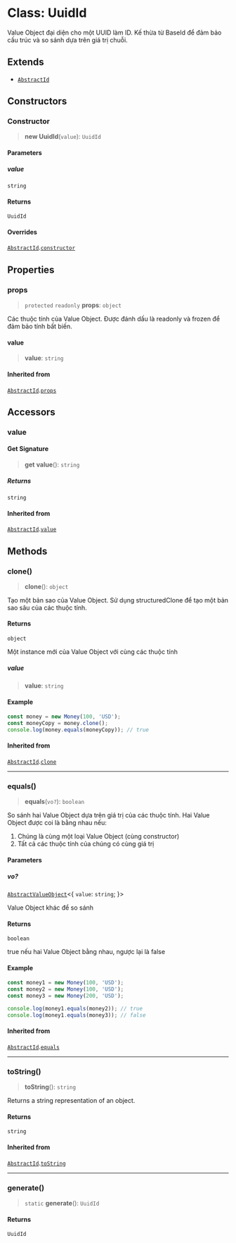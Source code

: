 # Class: UuidId

Value Object đại diện cho một UUID làm ID.
Kế thừa từ BaseId để đảm bảo cấu trúc và so sánh dựa trên giá trị chuỗi.

## Extends

- [`AbstractId`](/libraries/common-domain/Class.AbstractId.md)

## Constructors

<a id="constructor"></a>

### Constructor

> **new UuidId**(`value`): `UuidId`

#### Parameters

##### value

`string`

#### Returns

`UuidId`

#### Overrides

[`AbstractId`](/libraries/common-domain/Class.AbstractId.md).[`constructor`](/libraries/common-domain/Class.AbstractId.md#constructor)

## Properties

<a id="props"></a>

### props

> `protected` `readonly` **props**: `object`

Các thuộc tính của Value Object.
Được đánh dấu là readonly và frozen để đảm bảo tính bất biến.

#### value

> **value**: `string`

#### Inherited from

[`AbstractId`](/libraries/common-domain/Class.AbstractId.md).[`props`](/libraries/common-domain/Class.AbstractId.md#props)

## Accessors

<a id="value"></a>

### value

#### Get Signature

> **get** **value**(): `string`

##### Returns

`string`

#### Inherited from

[`AbstractId`](/libraries/common-domain/Class.AbstractId.md).[`value`](/libraries/common-domain/Class.AbstractId.md#value)

## Methods

<a id="clone"></a>

### clone()

> **clone**(): `object`

Tạo một bản sao của Value Object.
Sử dụng structuredClone để tạo một bản sao sâu của các thuộc tính.

#### Returns

`object`

Một instance mới của Value Object với cùng các thuộc tính

##### value

> **value**: `string`

#### Example

```typescript
const money = new Money(100, 'USD');
const moneyCopy = money.clone();
console.log(money.equals(moneyCopy)); // true
```

#### Inherited from

[`AbstractId`](/libraries/common-domain/Class.AbstractId.md).[`clone`](/libraries/common-domain/Class.AbstractId.md#clone)

***

<a id="equals"></a>

### equals()

> **equals**(`vo?`): `boolean`

So sánh hai Value Object dựa trên giá trị của các thuộc tính.
Hai Value Object được coi là bằng nhau nếu:
1. Chúng là cùng một loại Value Object (cùng constructor)
2. Tất cả các thuộc tính của chúng có cùng giá trị

#### Parameters

##### vo?

[`AbstractValueObject`](/libraries/common-domain/Class.AbstractValueObject.md)\<\{ `value`: `string`; \}\>

Value Object khác để so sánh

#### Returns

`boolean`

true nếu hai Value Object bằng nhau, ngược lại là false

#### Example

```typescript
const money1 = new Money(100, 'USD');
const money2 = new Money(100, 'USD');
const money3 = new Money(200, 'USD');

console.log(money1.equals(money2)); // true
console.log(money1.equals(money3)); // false
```

#### Inherited from

[`AbstractId`](/libraries/common-domain/Class.AbstractId.md).[`equals`](/libraries/common-domain/Class.AbstractId.md#equals)

***

<a id="tostring"></a>

### toString()

> **toString**(): `string`

Returns a string representation of an object.

#### Returns

`string`

#### Inherited from

[`AbstractId`](/libraries/common-domain/Class.AbstractId.md).[`toString`](/libraries/common-domain/Class.AbstractId.md#tostring)

***

<a id="generate"></a>

### generate()

> `static` **generate**(): `UuidId`

#### Returns

`UuidId`
